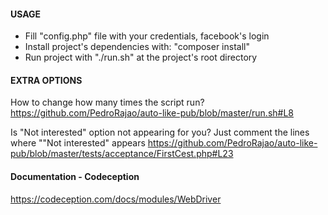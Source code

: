 #### USAGE
- Fill "config.php" file with your credentials, facebook's login
- Install project's dependencies with: "composer install"
- Run project with  "./run.sh" at the project's root directory

#### EXTRA OPTIONS
How to change how many times the script run?
https://github.com/PedroRajao/auto-like-pub/blob/master/run.sh#L8

Is "Not interested" option not appearing for you?
Just comment the lines where ""Not interested" appears
https://github.com/PedroRajao/auto-like-pub/blob/master/tests/acceptance/FirstCest.php#L23

#### Documentation - Codeception
https://codeception.com/docs/modules/WebDriver
